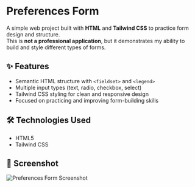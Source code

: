 # Preferences Form  

A simple web project built with **HTML** and **Tailwind CSS** to practice form design and structure.  
This is **not a professional application**, but it demonstrates my ability to build and style different types of forms.  

## ✨ Features  
- Semantic HTML structure with `<fieldset>` and `<legend>`  
- Multiple input types (text, radio, checkbox, select)  
- Tailwind CSS styling for clean and responsive design  
- Focused on practicing and improving form-building skills  

## 🛠 Technologies Used  
- HTML5  
- Tailwind CSS  

## 📸 Screenshot  
![Preferences Form Screenshot](./img/screenshot.png)
